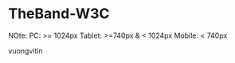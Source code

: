 # TheBand-W3C
NOte:
    PC: >= 1024px
    Tablet: >=740px & < 1024px
    Mobile: < 740px


vuongvitin
